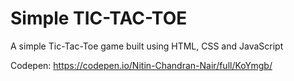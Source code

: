 # Simple TIC-TAC-TOE
A simple Tic-Tac-Toe game built using HTML, CSS and JavaScript

Codepen: https://codepen.io/Nitin-Chandran-Nair/full/KoYmgb/
